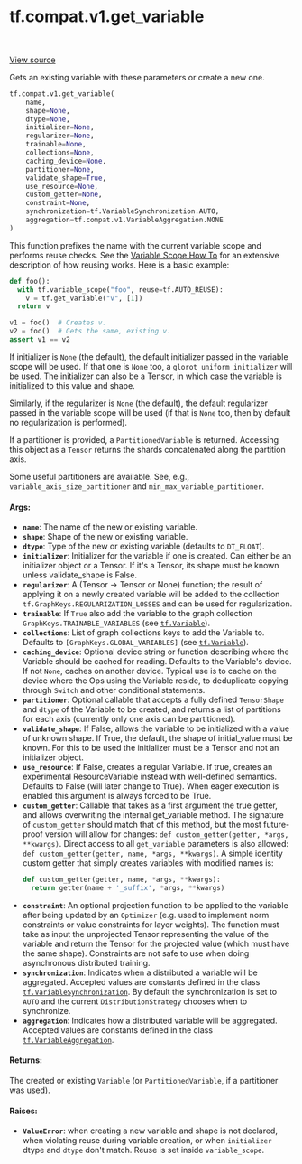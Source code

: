<div itemscope itemtype="http://developers.google.com/ReferenceObject">
<meta itemprop="name" content="tf.compat.v1.get_variable" />
<meta itemprop="path" content="Stable" />
</div>

# tf.compat.v1.get_variable

<!-- Insert buttons and diff -->

<table class="tfo-notebook-buttons tfo-api" align="left">
</table>

<a target="_blank" href="/code/stable/tensorflow/python/ops/variable_scope.py">View source</a>



Gets an existing variable with these parameters or create a new one.

``` python
tf.compat.v1.get_variable(
    name,
    shape=None,
    dtype=None,
    initializer=None,
    regularizer=None,
    trainable=None,
    collections=None,
    caching_device=None,
    partitioner=None,
    validate_shape=True,
    use_resource=None,
    custom_getter=None,
    constraint=None,
    synchronization=tf.VariableSynchronization.AUTO,
    aggregation=tf.compat.v1.VariableAggregation.NONE
)
```



<!-- Placeholder for "Used in" -->

This function prefixes the name with the current variable scope
and performs reuse checks. See the
[Variable Scope How To](https://tensorflow.org/guide/variables)
for an extensive description of how reusing works. Here is a basic example:

```python
def foo():
  with tf.variable_scope("foo", reuse=tf.AUTO_REUSE):
    v = tf.get_variable("v", [1])
  return v

v1 = foo()  # Creates v.
v2 = foo()  # Gets the same, existing v.
assert v1 == v2
```

If initializer is `None` (the default), the default initializer passed in
the variable scope will be used. If that one is `None` too, a
`glorot_uniform_initializer` will be used. The initializer can also be
a Tensor, in which case the variable is initialized to this value and shape.

Similarly, if the regularizer is `None` (the default), the default regularizer
passed in the variable scope will be used (if that is `None` too,
then by default no regularization is performed).

If a partitioner is provided, a `PartitionedVariable` is returned.
Accessing this object as a `Tensor` returns the shards concatenated along
the partition axis.

Some useful partitioners are available.  See, e.g.,
`variable_axis_size_partitioner` and `min_max_variable_partitioner`.

#### Args:


* <b>`name`</b>: The name of the new or existing variable.
* <b>`shape`</b>: Shape of the new or existing variable.
* <b>`dtype`</b>: Type of the new or existing variable (defaults to `DT_FLOAT`).
* <b>`initializer`</b>: Initializer for the variable if one is created. Can either be
  an initializer object or a Tensor. If it's a Tensor, its shape must be known
  unless validate_shape is False.
* <b>`regularizer`</b>: A (Tensor -> Tensor or None) function; the result of
  applying it on a newly created variable will be added to the collection
  `tf.GraphKeys.REGULARIZATION_LOSSES` and can be used for regularization.
* <b>`trainable`</b>: If `True` also add the variable to the graph collection
  `GraphKeys.TRAINABLE_VARIABLES` (see <a href="../../../tf/Variable.md"><code>tf.Variable</code></a>).
* <b>`collections`</b>: List of graph collections keys to add the Variable to.
  Defaults to `[GraphKeys.GLOBAL_VARIABLES]` (see <a href="../../../tf/Variable.md"><code>tf.Variable</code></a>).
* <b>`caching_device`</b>: Optional device string or function describing where the
  Variable should be cached for reading.  Defaults to the Variable's
  device.  If not `None`, caches on another device.  Typical use is to
  cache on the device where the Ops using the Variable reside, to
  deduplicate copying through `Switch` and other conditional statements.
* <b>`partitioner`</b>: Optional callable that accepts a fully defined `TensorShape`
  and `dtype` of the Variable to be created, and returns a list of
  partitions for each axis (currently only one axis can be partitioned).
* <b>`validate_shape`</b>: If False, allows the variable to be initialized with a
    value of unknown shape. If True, the default, the shape of initial_value
    must be known. For this to be used the initializer must be a Tensor and
    not an initializer object.
* <b>`use_resource`</b>: If False, creates a regular Variable. If true, creates an
  experimental ResourceVariable instead with well-defined semantics.
  Defaults to False (will later change to True). When eager execution is
  enabled this argument is always forced to be True.
* <b>`custom_getter`</b>: Callable that takes as a first argument the true getter, and
  allows overwriting the internal get_variable method.
  The signature of `custom_getter` should match that of this method,
  but the most future-proof version will allow for changes:
  `def custom_getter(getter, *args, **kwargs)`.  Direct access to
  all `get_variable` parameters is also allowed:
  `def custom_getter(getter, name, *args, **kwargs)`.  A simple identity
  custom getter that simply creates variables with modified names is:
  ```python
  def custom_getter(getter, name, *args, **kwargs):
    return getter(name + '_suffix', *args, **kwargs)
  ```
* <b>`constraint`</b>: An optional projection function to be applied to the variable
  after being updated by an `Optimizer` (e.g. used to implement norm
  constraints or value constraints for layer weights). The function must
  take as input the unprojected Tensor representing the value of the
  variable and return the Tensor for the projected value
  (which must have the same shape). Constraints are not safe to
  use when doing asynchronous distributed training.
* <b>`synchronization`</b>: Indicates when a distributed a variable will be
  aggregated. Accepted values are constants defined in the class
  <a href="../../../tf/VariableSynchronization.md"><code>tf.VariableSynchronization</code></a>. By default the synchronization is set to
  `AUTO` and the current `DistributionStrategy` chooses
  when to synchronize.
* <b>`aggregation`</b>: Indicates how a distributed variable will be aggregated.
  Accepted values are constants defined in the class
  <a href="../../../tf/VariableAggregation.md"><code>tf.VariableAggregation</code></a>.


#### Returns:

The created or existing `Variable` (or `PartitionedVariable`, if a
partitioner was used).



#### Raises:


* <b>`ValueError`</b>: when creating a new variable and shape is not declared,
  when violating reuse during variable creation, or when `initializer` dtype
  and `dtype` don't match. Reuse is set inside `variable_scope`.

